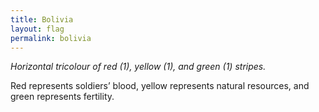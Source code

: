 ```yaml
---
title: Bolivia
layout: flag
permalink: bolivia
---
```

_Horizontal tricolour of red (1), yellow (1), and green (1) stripes._

Red represents soldiers’ blood, yellow represents natural resources, and green represents fertility. 